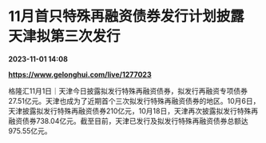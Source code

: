 # 11月首只特殊再融资债券发行计划披露 天津拟第三次发行

**2023-11-01 14:08**

**https://www.gelonghui.com/live/1277023**

格隆汇11月1日｜天津今日披露拟发行特殊再融资债券，拟发行再融资专项债券27.51亿元。天津也成为了近期首个三次拟发行特殊再融资债券的地区。10月6日，天津披露拟发行特殊再融资债券210亿元，10月18日，天津再次披露拟发行特殊再融资债券738.04亿元。截至目前，天津已发行及拟发行特殊再融资债券总额达975.55亿元。